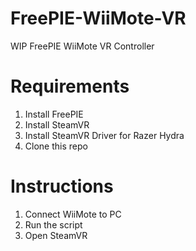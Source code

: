 # FreePIE-WiiMote-VR
WIP FreePIE WiiMote VR Controller
# Requirements
1. Install FreePIE
2. Install SteamVR
3. Install SteamVR Driver for Razer Hydra
4. Clone this repo
# Instructions
1. Connect WiiMote to PC
2. Run the script
3.  Open SteamVR
